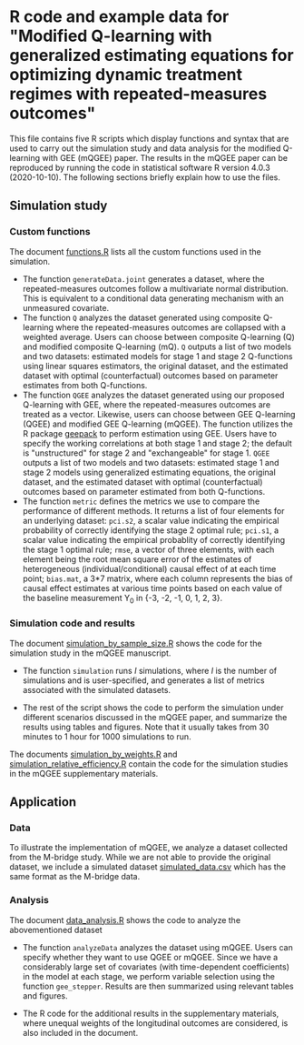 # R code and example data for "Modified Q-learning with generalized estimating equations for optimizing dynamic treatment regimes with repeated-measures outcomes"

This file contains five R scripts which display functions and syntax that are used to carry out the simulation study and data analysis for the modified Q-learning with GEE (mQGEE) paper. The results in the mQGEE paper can be reproduced by running the code in statistical software R version 4.0.3 (2020-10-10). The following sections briefly explain how to use the files.

## Simulation study

### Custom functions

The document [functions.R](https://github.com/YZhang469/MQGEE/blob/master/functions.R) lists all the custom functions used in the simulation.

* The function `generateData.joint` generates a dataset, where the repeated-measures outcomes follow a multivariate normal distribution. This is equivalent to a conditional data generating mechanism with an unmeasured covariate.
* The function `Q` analyzes the dataset generated using composite Q-learning where the repeated-measures outcomes are collapsed with a weighted average. Users can choose between composite Q-learning (Q) and modified composite Q-learning (mQ). `Q` outputs a list of two models and two datasets: estimated models for stage 1 and stage 2 Q-functions using linear squares estimators, the original dataset, and the estimated dataset with optimal (counterfactual) outcomes based on parameter estimates from both Q-functions.
* The function `QGEE` analyzes the dataset generated using our proposed Q-learning with GEE, where the repeated-measures outcomes are treated as a vector. Likewise, users can choose between GEE Q-learning (QGEE) and modified GEE Q-learning (mQGEE). The function utilizes the R package [geepack](https://cran.r-project.org/web/packages/geepack/geepack.pdf) to perform estimation using GEE. Users have to specify the working correlations at both stage 1 and stage 2; the default is "unstructured" for stage 2 and "exchangeable" for stage 1. `QGEE` outputs a list of two models and two datasets: estimated stage 1 and stage 2 models using generalized estimating equations, the original dataset, and the estimated dataset with optimal (counterfactual) outcomes based on parameter estimated from both Q-functions.
* The function `metric` defines the metrics we use to compare the performance of different methods. It returns a list of four elements for an underlying dataset: `pci.s2`, a scalar value indicating the empirical probability of correctly identifying the stage 2 optimal rule; `pci.s1`, a scalar value indicating the empirical probablity of correctly identifying the stage 1 optimal rule; `rmse`, a vector of three elements, with each element being the root mean square error of the estimates of heterogeneous (individual/conditional) causal effect of at each time point; `bias.mat`, a 3\*7 matrix, where each column represents the bias of causal effect estimates at various time points based on each value of the baseline measurement Y<sub>0</sub> in {-3, -2, -1, 0, 1, 2, 3}.

### Simulation code and results

The document [simulation_by_sample_size.R](https://github.com/YZhang469/UMN-mQGEE/blob/master/simulation_by_sample_size.R) shows the code for the simulation study in the mQGEE manuscript.

* The function `simulation` runs *I* simulations, where *I* is the number of simulations and is user-specified, and generates a list of metrics associated with the simulated datasets.

* The rest of the script shows the code to perform the simulation under different scenarios discussed in the mQGEE paper, and summarize the results using tables and figures. Note that it usually takes from 30 minutes to 1 hour for 1000 simulations to run.

The documents [simulation_by_weights.R](https://github.com/YZhang469/UMN-mQGEE/blob/master/simulation_by_weights.R) and [simulation_relative_efficiency.R](https://github.com/YZhang469/UMN-mQGEE/blob/master/simulation_relative_efficiency.R) contain the code for the simulation studies in the mQGEE supplementary materials.

## Application

### Data

To illustrate the implementation of mQGEE, we analyze a dataset collected from the M-bridge study. While we are not able to provide the original dataset, we include a simulated dataset [simulated_data.csv](https://github.com/YZhang469/UMN-mQGEE/blob/master/simulated_data.csv) which has the same format as the M-bridge data.

### Analysis

The document [data_analysis.R](https://github.com/YZhang469/UMN-mQGEE/blob/master/data_analysis.R) shows the code to analyze the abovementioned dataset

* The function `analyzeData` analyzes the dataset using mQGEE. Users can specify whether they want to use QGEE or mQGEE. Since we have a considerably large set of covariates (with time-dependent coefficients) in the model at each stage, we perform variable selection using the function `gee_stepper`. Results are then summarized using relevant tables and figures.

* The R code for the additional results in the supplementary materials, where unequal weights of the longitudinal outcomes are considered, is also included in the document.
